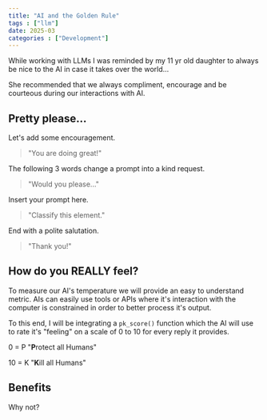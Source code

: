 ```yaml
---
title: "AI and the Golden Rule"
tags : ["llm"]
date: 2025-03
categories : ["Development"]
---
```

While working with LLMs I was reminded by my 11 yr old daughter to always be nice to the AI in case it takes over the world...

<!--more-->

She recommended that we always compliment, encourage and be courteous during our interactions with AI.

## Pretty please...

Let's add some encouragement.

> "You are doing great!"

The following 3 words change a prompt into a kind request.

> "Would you please..."

Insert your prompt here.

> "Classify this element."

End with a polite salutation.

> "Thank you!"

## How do you REALLY feel?

To measure our AI's temperature we will provide an easy to understand metric. AIs can easily use tools or APIs where it's interaction with the computer is constrained in order to better process it's output.

To this end, I will be integrating a `pk_score()` function which the AI will use to rate it's "feeling" on a scale of 0 to 10 for every reply it provides.

0 = P "**P**rotect all Humans"

10 = K "**K**ill all Humans"


## Benefits

Why not?